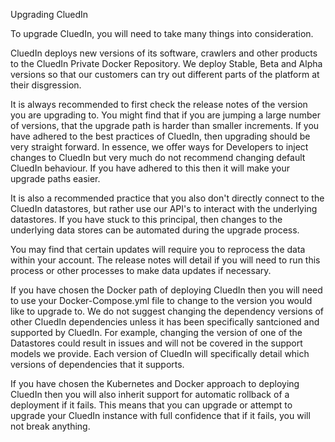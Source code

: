 Upgrading CluedIn

To upgrade CluedIn, you will need to take many things into consideration. 

CluedIn deploys new versions of its software, crawlers and other products to the CluedIn Private Docker Repository. We deploy Stable, Beta and Alpha versions so that our customers can try out different parts of the platform at their disgression.

It is always recommended to first check the release notes of the version you are upgrading to. You might find that if you are jumping a large number of versions, that the upgrade path is harder than smaller increments. If you have adhered to the best practices of CluedIn, then upgrading should be very straight forward. In essence, we offer ways for Developers to inject changes to CluedIn but very much do not recommend changing default CluedIn behaviour. If you have adhered to this then it will make your upgrade paths easier. 

It is also a recommended practice that you also don't directly connect to the CluedIn datastores, but rather use our API's to interact with the underlying datastores. If you have stuck to this principal, then changes to the underlying data stores can be automated during the upgrade process. 

You may find that certain updates will require you to reprocess the data within your account. The release notes will detail if you will need to run this process or other processes to make data updates if necessary. 

If you have chosen the Docker path of deploying CluedIn then you will need to use your Docker-Compose.yml file to change to the version you would like to upgrade to. We do not suggest changing the dependency versions of other CluedIn dependencies unless it has been specifically santcioned and supported by CluedIn. For example, changing the version of one of the Datastores could result in issues and will not be covered in the support models we provide. Each version of CluedIn will specifically detail which versions of dependencies that it supports.

If you have chosen the Kubernetes and Docker approach to deploying CluedIn then you will also inherit support for automatic rollback of a deployment if it fails. This means that you can upgrade or attempt to upgrade your CluedIn instance with full confidence that if it fails, you will not break anything.
